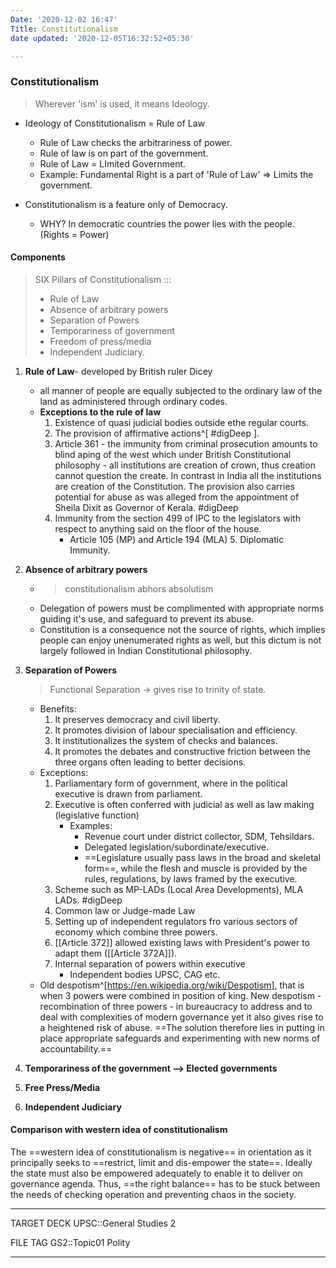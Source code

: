 ```yaml
---
Date: '2020-12-02 16:47'
Title: Constitutionalism
date updated: '2020-12-05T16:32:52+05:30'

---
```


### Constitutionalism

> Wherever 'ism' is used, it means Ideology.

-   Ideology of Constitutionalism = Rule of Law
    -   Rule of Law checks the arbitrariness of power.
    -   Rule of law is on part of the government.
    -   Rule of Law = LImited Government.
    -   Example: Fundamental Right is a part of 'Rule of Law' => Limits the government.

-   Constitutionalism is a feature only of Democracy.
    -   WHY? In democratic countries the power lies with the people. (Rights = Power)

<!--- MPuri Notes starts here --->

#### Components

> SIX Pillars of Constitutionalism ::: 
> -  Rule of Law
> -  Absence of arbitrary powers
> - Separation of Powers
> - Temporariness of government
> - Freedom of press/media
> - Independent Judiciary.

1. **Rule of Law**- developed by British ruler Dicey
	- all manner of people are equally subjected to the ordinary law of the land as administered through ordinary codes.
	- **Exceptions to the rule of law**
     	1. Existence of quasi judicial bodies outside ethe regular courts.
     	2. The provision of affirmative actions^[ #digDeep ].		
     	3. Article 361 - the immunity from criminal prosecution amounts to blind aping of the west which under British Constitutional philosophy - all institutions are creation of crown, thus creation cannot question the create. 
     	In contrast in India all the institutions are creation of the Constitution. The provision also carries 	potential for abuse as was alleged from the appointment of Sheila Dixit as Governor of Kerala. #digDeep
     	4. Immunity from the section 499 of IPC to the legislators with respect to anything said on the floor of the house. 
			- Article 105 (MP) and Article 194 (MLA) 
		  5. Diplomatic Immunity.

2. **Absence of arbitrary powers**
	- > constitutionalism abhors absolutism
   - Delegation of powers must be complimented with appropriate norms guiding it's use, and safeguard to prevent its abuse.
   - Constitution is a consequence not the source of rights, which implies people can enjoy unenumerated rights as well, but this dictum is not largely followed in Indian Constitutional philosophy. 

3. **Separation of Powers**
	> Functional Separation -> gives rise to trinity of state.
	- Benefits: 
		1. It preserves democracy and civil liberty.
		2. It promotes division of labour specialisation and efficiency.
		3. It institutionalizes the system of checks and balances.
		4.  It promotes the debates and constructive friction between the three organs often leading to better decisions.
	- Exceptions:
		1. Parliamentary form of government, where in the political executive is drawn from parliament.
		2. Executive is often conferred with judicial as well as law making (legislative function)
			- Examples: 
				- Revenue court under district collector, SDM, Tehsildars.
				- Delegated legislation/subordinate/executive.
				- ==Legislature usually pass laws in the broad and skeletal form==, while the flesh and muscle is provided by the rules, regulations, by laws framed by the executive.
		3. Scheme such as MP-LADs (Local Area Developments), MLA LADs. #digDeep 
		4. Common law or Judge-made Law
		5.  Setting up of independent regulators fro various sectors of economy which combine three powers.
		6.  [[Article 372]] allowed existing laws with President's power to adapt them ([[Article 372A]]).
		7.  Internal separation of powers within executive
			- Independent bodies UPSC, CAG etc.
	- Old despotism^[https://en.wikipedia.org/wiki/Despotism], that is when 3 powers were combined in position of king. New despotism - recombination of three powers - in bureaucracy to address and to deal with complexities of modern governance yet it also gives rise to a heightened risk of abuse. ==The solution therefore lies in putting in place appropriate safeguards and experimenting with new norms of accountability.==
4. **Temporariness of the government --> Elected governments**
5. **Free Press/Media**
6. **Independent Judiciary**

#### Comparison with western idea of constitutionalism
The ==western idea of constitutionalism is negative== in orientation as it principally seeks to ==restrict, limit and dis-empower the state==. Ideally the state must also be empowered adequately to enable it to deliver on governance agenda. Thus, ==the right balance== has to be stuck between the needs of checking operation and preventing chaos in the society.


---
TARGET DECK
UPSC::General Studies 2

FILE TAG
GS2::Topic01 Polity

---